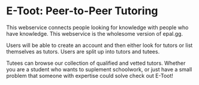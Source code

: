 # E-Toot: Peer-to-Peer Tutoring

This webservice connects people looking for knowledge with people who have knowledge. This webservice is the wholesome version of epal.gg.

Users will be able to create an account and then either look for tutors or list themselves as tutors. Users are split up into tutors and tutees.

Tutees can browse our collection of qualified and vetted tutors. Whether you are a student who wants to suplement schoolwork, or just have a small problem that someone with expertise could solve check out E-Toot!
